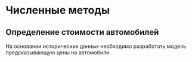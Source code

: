 # Численные методы
## Определение стоимости автомобилей
На основании исторических данных необходимо разработать модель предсказывающую цены на автомобили
